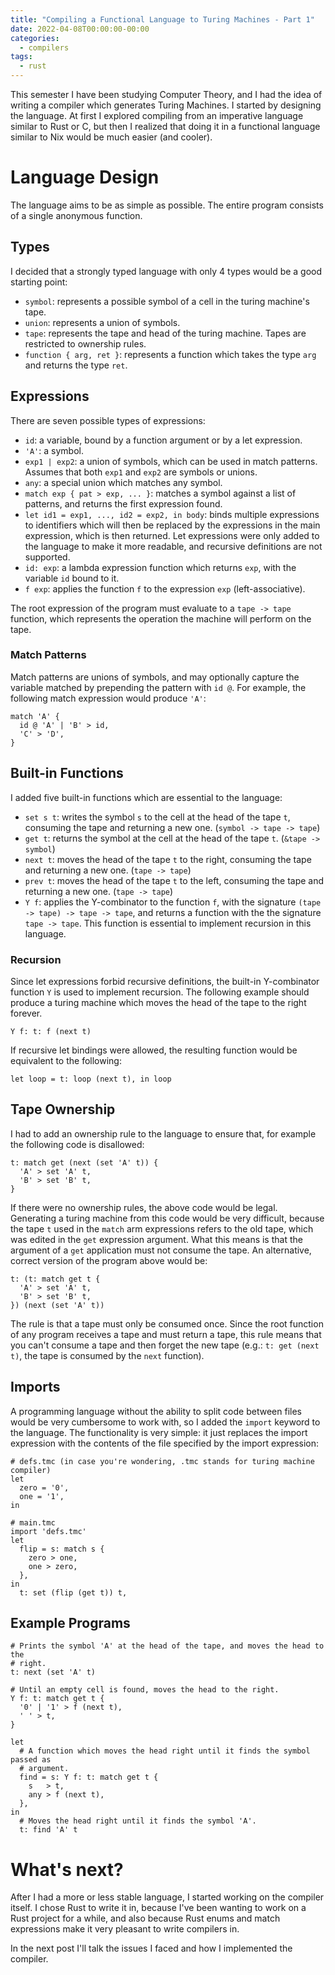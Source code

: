 ```yaml
---
title: "Compiling a Functional Language to Turing Machines - Part 1"
date: 2022-04-08T00:00:00-00:00
categories:
  - compilers
tags:
  - rust
---
```


This semester I have been studying Computer Theory, and I had the idea of
writing a compiler which generates Turing Machines. I started by designing the
language. At first I explored compiling from an imperative language similar to
Rust or C, but then I realized that doing it in a functional language similar
to Nix would be much easier (and cooler).

# Language Design

The language aims to be as simple as possible. The entire program consists of a
single anonymous function.

## Types

I decided that a strongly typed language with only 4 types would be a good
starting point:
- `symbol`: represents a possible symbol of a cell in the turing
machine's tape.
- `union`: represents a union of symbols.
- `tape`: represents the tape and head of the turing machine. Tapes are
restricted to ownership rules.
- `function { arg, ret }`: represents a function which takes the type `arg` and
returns the type `ret`.

## Expressions

There are seven possible types of expressions:
- `id`: a variable, bound by a function argument or by a let expression.
- `'A'`: a symbol.
- `exp1 | exp2`: a union of symbols, which can be used in match patterns.
Assumes that both `exp1` and `exp2` are symbols or unions.
- `any`: a special union which matches any symbol.
- `match exp { pat > exp, ... }`: matches a symbol against a list of patterns,
and returns the first expression found.
- `let id1 = exp1, ..., id2 = exp2, in body`: binds multiple expressions to
identifiers which will then be replaced
by the expressions in the main expression, which is then returned.
Let expressions were only added to the language to make it more readable, and
recursive definitions are not supported.
- `id: exp`: a lambda expression function which returns `exp`, with the
variable `id` bound to it.
- `f exp`: applies the function `f` to the expression `exp` (left-associative).

The root expression of the program must evaluate to a `tape -> tape` function,
which represents the operation the machine will perform on the tape.

### Match Patterns

Match patterns are unions of symbols, and may optionally capture the variable
matched by prepending the pattern with `id @`. For example, the following match
expression would produce `'A'`:

```
match 'A' {
  id @ 'A' | 'B' > id,
  'C' > 'D',
}
```

## Built-in Functions

I added five built-in functions which are essential to the language:
- `set s t`: writes the symbol `s` to the cell at the head of the tape `t`,
consuming the tape and returning a new one. (`symbol -> tape -> tape`)
- `get t`: returns the symbol at the cell at the head of the tape `t`. (`&tape -> symbol`)
- `next t`: moves the head of the tape `t` to the right, consuming the tape and
returning a new one. (`tape -> tape`)
- `prev t`: moves the head of the tape `t` to the left, consuming the tape and
returning a new one. (`tape -> tape`)
- `Y f`: applies the Y-combinator to the function `f`, with the signature
`(tape -> tape) -> tape -> tape`, and returns a function with the the signature
`tape -> tape`. This function is essential to implement recursion in this
language.

### Recursion

Since let expressions forbid recursive definitions, the built-in Y-combinator
function `Y` is used to implement recursion. The following example should
produce a turing machine which moves the head of the tape to the right forever.

```
Y f: t: f (next t)
```

If recursive let bindings were allowed, the resulting function would be
equivalent to the following:

```
let loop = t: loop (next t), in loop
```

## Tape Ownership

I had to add an ownership rule to the language to ensure that, for example the
following code is disallowed:

```
t: match get (next (set 'A' t)) {
  'A' > set 'A' t,
  'B' > set 'B' t,
}
```

If there were no ownership rules, the above code would be legal. Generating a
turing machine from this code would be very difficult, because the tape `t`
used in the `match` arm expressions refers to the old tape, which was edited
in the `get` expression argument. What this means is that the argument of a
`get` application must not consume the tape. An alternative, correct version of
the program above would be:

```
t: (t: match get t {
  'A' > set 'A' t,
  'B' > set 'B' t,
}) (next (set 'A' t))
```

The rule is that a tape must only be consumed once. Since the root function of
any program receives a tape and must return a tape, this rule means that you
can't consume a tape and then forget the new tape (e.g.: `t: get (next t)`, the
tape is consumed by the `next` function).

## Imports

A programming language without the ability to split code between files would be
very cumbersome to work with, so I added the `import` keyword to the language.
The functionality is very simple: it just replaces the import expression with
the contents of the file specified by the import expression:

```
# defs.tmc (in case you're wondering, .tmc stands for turing machine compiler)
let
  zero = '0',
  one = '1',
in
```

```
# main.tmc
import 'defs.tmc'
let
  flip = s: match s {
    zero > one,
    one > zero,
  },
in
  t: set (flip (get t)) t,
```

## Example Programs

```
# Prints the symbol 'A' at the head of the tape, and moves the head to the
# right.
t: next (set 'A' t)
```

```
# Until an empty cell is found, moves the head to the right.
Y f: t: match get t {
  '0' | '1' > f (next t),
  ' ' > t,
}
```

```
let
  # A function which moves the head right until it finds the symbol passed as
  # argument.
  find = s: Y f: t: match get t {
    s   > t,
    any > f (next t),
  },
in
  # Moves the head right until it finds the symbol 'A'.
  t: find 'A' t
```

# What's next?

After I had a more or less stable language, I started working on the compiler
itself. I chose Rust to write it in, because I've been wanting to work on a
Rust project for a while, and also because Rust enums and match expressions
make it very pleasant to write compilers in.

In the next post I'll talk the issues I faced and how I implemented the
compiler.
